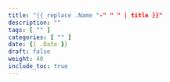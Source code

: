```yaml
---
title: "{{ replace .Name "-" " " | title }}"
description: ""
tags: [ "" ]
categories: [ "" ]
date: {{ .Date }}
draft: false
weight: 40
include_toc: true
---
```


